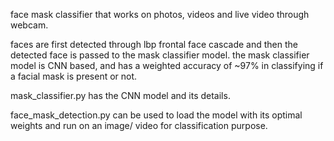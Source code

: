 face mask classifier that works on photos, videos and live video through webcam.

faces are first detected through lbp frontal face cascade and then the detected face is passed to the mask classifier model. 
the mask classifier model is CNN based, and has a weighted accuracy of ~97% in classifying if a facial mask is present or not.

mask_classifier.py has the CNN model and its details.

face_mask_detection.py can be used to load the model with its optimal weights and run on an image/ video for classification purpose. 
